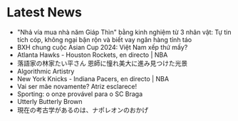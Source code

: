 # Latest News
-  "Nhả vía mua nhà năm Giáp Thìn" bằng kinh nghiệm từ 3 nhân vật: Tự tin tích cóp, không ngại bận rộn và biết vay ngân hàng tỉnh táo
-  BXH chung cuộc Asian Cup 2024: Việt Nam xếp thứ mấy?
-  Atlanta Hawks - Houston Rockets, en directo | NBA
-  落語家の林家たい平さん 恩師に憧れ美大に進み見つけた光景
-  Algorithmic Artistry
-  New York Knicks - Indiana Pacers, en directo | NBA
-  Vai ser mãe novamente? Atriz esclarece!
-  Sporting: o onze provável para o SC Braga
-  Utterly Butterly Brown
-  現在の考古学があるのは、ナポレオンのおかげ
